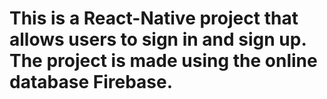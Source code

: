 # This is a React-Native project that allows users to sign in and sign up. The project is made using the online database Firebase.
